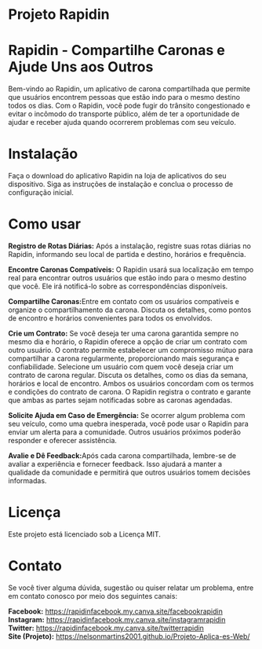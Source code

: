 # Projeto Rapidin

# Rapidin - Compartilhe Caronas e Ajude Uns aos Outros
Bem-vindo ao Rapidin, um aplicativo de carona compartilhada que permite que usuários encontrem pessoas que estão indo para o mesmo destino todos os dias. Com o Rapidin, você pode fugir do trânsito congestionado e evitar o incômodo do transporte público, além de ter a oportunidade de ajudar e receber ajuda quando ocorrerem problemas com seu veículo. 

# Instalação
Faça o download do aplicativo Rapidin na loja de aplicativos do seu dispositivo. Siga as instruções de instalação e conclua o processo de configuração inicial.

# Como usar

<strong>Registro de Rotas Diárias:</strong> Após a instalação, registre suas rotas diárias no Rapidin, informando seu local de partida e destino, horários e frequência.

<strong>Encontre Caronas Compatíveis:</strong> O Rapidin usará sua localização em tempo real para encontrar outros usuários que estão indo para o mesmo destino que você. Ele irá notificá-lo sobre as correspondências disponíveis.

<strong>Compartilhe Caronas:</strong>Entre em contato com os usuários compatíveis e organize o compartilhamento da carona. Discuta os detalhes, como pontos de encontro e horários convenientes para todos os envolvidos.

<strong>Crie um Contrato:</strong> Se você deseja ter uma carona garantida sempre no mesmo dia e horário, o Rapidin oferece a opção de criar um contrato com outro usuário. O contrato permite estabelecer um compromisso mútuo para compartilhar a carona regularmente, proporcionando mais segurança e confiabilidade. 
Selecione um usuário com quem você deseja criar um contrato de carona regular.
Discuta os detalhes, como os dias da semana, horários e local de encontro.
Ambos os usuários concordam com os termos e condições do contrato de carona.
O Rapidin registra o contrato e garante que ambas as partes sejam notificadas sobre as caronas agendadas.

<strong>Solicite Ajuda em Caso de Emergência:</strong> Se ocorrer algum problema com seu veículo, como uma quebra inesperada, você pode usar o Rapidin para enviar um alerta para a comunidade. Outros usuários próximos poderão responder e oferecer assistência.

<strong>Avalie e Dê Feedback:</strong>Após cada carona compartilhada, lembre-se de avaliar a experiência e fornecer feedback. Isso ajudará a manter a qualidade da comunidade e permitirá que outros usuários tomem decisões informadas.

# Licença
Este projeto está licenciado sob a Licença MIT.

# Contato
Se você tiver alguma dúvida, sugestão ou quiser relatar um problema, entre em contato conosco por meio dos seguintes canais:

<strong>Facebook:</strong> https://rapidinfacebook.my.canva.site/facebookrapidin <br>
<strong>Instagram:</strong> https://rapidinfacebook.my.canva.site/instagramrapidin <br>
<strong>Twitter:</strong> https://rapidinfacebook.my.canva.site/twitterrapidin <br>
<strong>Site (Projeto):</strong> https://nelsonmartins2001.github.io/Projeto-Aplica-es-Web/
